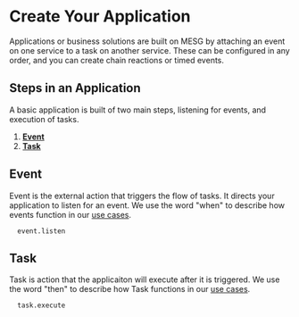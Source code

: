 # Create Your Application

Applications or business solutions are built on MESG by attaching an event on one service to a task on another service. These can be configured in any order, and you can create chain reactions or timed events.

## Steps in an Application

A basic application is built of two main steps, listening for events, and execution of tasks.

1. [**Event**](listen.md)
2. [**Task**](execute-task.md)

## Event

Event is the external action that triggers the flow of tasks. It directs your application to listen for an event. We use the word "when" to describe how events function in our [use cases](use-cases.md).

```text
  event.listen
```

## Task

Task is action that the applicaiton will execute after it is triggered. We use the word "then" to describe how Task functions in our [use cases](use-cases.md).

```text
  task.execute
```


